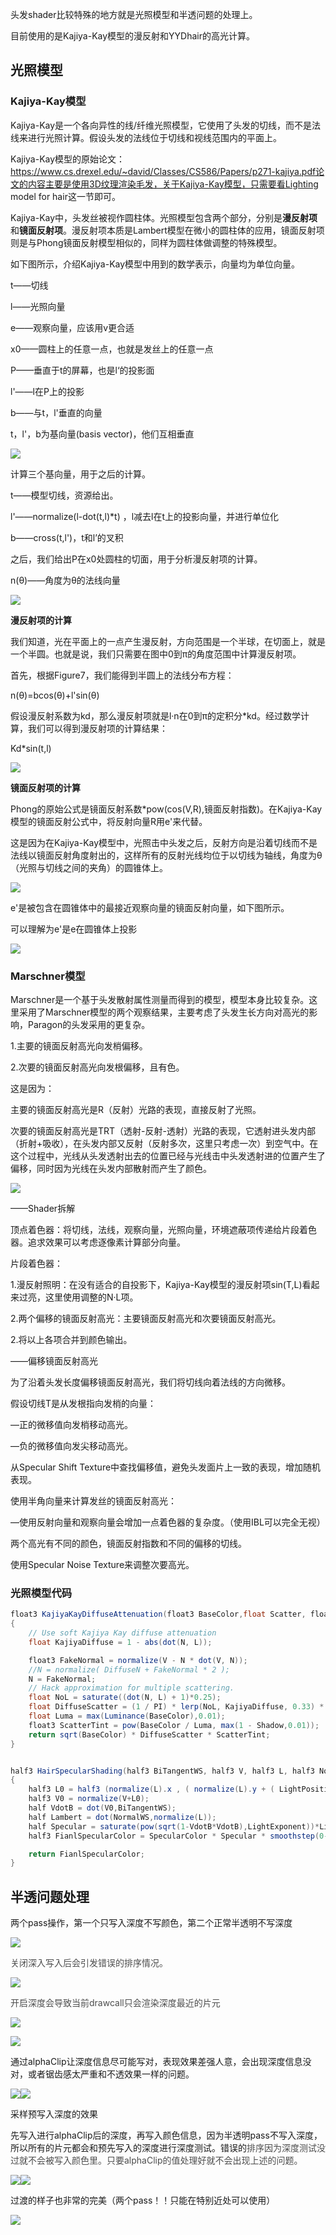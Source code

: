 头发shader比较特殊的地方就是光照模型和半透问题的处理上。

目前使用的是Kajiya-Kay模型的漫反射和YYDhair的高光计算。

## 光照模型
### Kajiya-Kay模型
Kajiya-Kay是一个各向异性的线/纤维光照模型，它使用了头发的切线，而不是法线来进行光照计算。假设头发的法线位于切线和视线范围内的平面上。

Kajiya-Kay模型的原始论文：https://www.cs.drexel.edu/~david/Classes/CS586/Papers/p271-kajiya.pdf论文的内容主要是使用3D纹理渲染毛发，关于Kajiya-Kay模型，只需要看Lighting model for hair这一节即可。

Kajiya-Kay中，头发丝被视作圆柱体。光照模型包含两个部分，分别是**漫反射项**和**镜面反射项**。漫反射项本质是Lambert模型在微小的圆柱体的应用，镜面反射项则是与Phong镜面反射模型相似的，同样为圆柱体做调整的特殊模型。

如下图所示，介绍Kajiya-Kay模型中用到的数学表示，向量均为单位向量。

t——切线

l——光照向量

e——观察向量，应该用v更合适

x0——圆柱上的任意一点，也就是发丝上的任意一点

P——垂直于t的屏幕，也是l‘的投影面

l'——l在P上的投影

b——与t，l'垂直的向量

t，l'，b为基向量(basis vector)，他们互相垂直

![](https://cdn.nlark.com/yuque/0/2024/png/39137189/1724308173189-c5a694d0-9895-42e3-b0a0-7b37bf5f9dbb.png)

计算三个基向量，用于之后的计算。

t——模型切线，资源给出。

l'——normalize(l-dot(t,l)*t) ，l减去l在t上的投影向量，并进行单位化

b——cross(t,l')，t和l’的叉积

之后，我们给出P在x0处圆柱的切面，用于分析漫反射项的计算。

n(θ)——角度为θ的法线向量

![](https://cdn.nlark.com/yuque/0/2024/png/39137189/1724308173370-98bc80aa-9285-4932-8b08-6a266f0cdf15.png)

**漫反射项的计算**

我们知道，光在平面上的一点产生漫反射，方向范围是一个半球，在切面上，就是一个半圆。也就是说，我们只需要在图中0到π的角度范围中计算漫反射项。

首先，根据Figure7，我们能得到半圆上的法线分布方程：

n(θ)=bcos(θ)+l'sin(θ)

假设漫反射系数为kd，那么漫反射项就是l·n在0到π的定积分*kd。经过数学计算，我们可以得到漫反射项的计算结果：

Kd*sin(t,l)

![](https://cdn.nlark.com/yuque/0/2024/png/39137189/1724308173265-74ed601e-c08a-4f2b-be32-9962ff479f72.png)

**镜面反射项的计算**

Phong的原始公式是镜面反射系数*pow(cos(V,R),镜面反射指数)。在Kajiya-Kay模型的镜面反射公式中，将反射向量R用e'来代替。

这是因为在Kajiya-Kay模型中，光照击中头发之后，反射方向是沿着切线而不是法线以镜面反射角度射出的，这样所有的反射光线均位于以切线为轴线，角度为θ（光照与切线之间的夹角）的圆锥体上。

![](https://cdn.nlark.com/yuque/0/2024/png/39137189/1724308174665-2d34a0e0-bbee-4f49-be3a-8c1199b1320b.png)

e'是被包含在圆锥体中的最接近观察向量的镜面反射向量，如下图所示。

可以理解为e'是e在圆锥体上投影

![](https://cdn.nlark.com/yuque/0/2024/png/39137189/1724308173215-a858dcb6-56c3-4aff-9de7-1ae16de269fc.png)

### Marschner模型
Marschner是一个基于头发散射属性测量而得到的模型，模型本身比较复杂。这里采用了Marschner模型的两个观察结果，主要考虑了头发生长方向对高光的影响，Paragon的头发采用的更复杂。

1.主要的镜面反射高光向发梢偏移。

2.次要的镜面反射高光向发根偏移，且有色。

这是因为：

主要的镜面反射高光是R（反射）光路的表现，直接反射了光照。

次要的镜面反射高光是TRT（透射-反射-透射）光路的表现，它透射进头发内部（折射+吸收），在头发内部又反射（反射多次，这里只考虑一次）到空气中。在这个过程中，光线从头发透射出去的位置已经与光线击中头发透射进的位置产生了偏移，同时因为光线在头发内部散射而产生了颜色。

![](https://cdn.nlark.com/yuque/0/2024/jpeg/39137189/1724308548712-6afd85df-a604-46b9-a189-b1e462f80528.jpeg)<font style="color:rgb(0, 0, 0);background-color:rgb(245, 245, 245);"> </font>

<font style="color:rgb(0, 0, 0);background-color:rgb(245, 245, 245);"></font>

——Shader拆解

顶点着色器：将切线，法线，观察向量，光照向量，环境遮蔽项传递给片段着色器。追求效果可以考虑逐像素计算部分向量。

片段着色器：

1.漫反射照明：在没有适合的自投影下，Kajiya-Kay模型的漫反射项sin(T,L)看起来过亮，这里使用调整的N·L项。

2.两个偏移的镜面反射高光：主要镜面反射高光和次要镜面反射高光。

2.将以上各项合并到颜色输出。



——偏移镜面反射高光

为了沿着头发长度偏移镜面反射高光，我们将切线向着法线的方向微移。

假设切线T是从发根指向发梢的向量：

—正的微移值向发梢移动高光。

—负的微移值向发尖移动高光。

从Specular Shift Texture中查找偏移值，避免头发面片上一致的表现，增加随机表现。

使用半角向量来计算发丝的镜面反射高光：

—使用反射向量和观察向量会增加一点着色器的复杂度。（使用IBL可以完全无视）

两个高光有不同的颜色，镜面反射指数和不同的偏移的切线。

使用Specular Noise Texture来调整次要高光。



<font style="color:rgb(0, 0, 0);background-color:rgb(245, 245, 245);"></font>

### 光照模型代码
```csharp
float3 KajiyaKayDiffuseAttenuation(float3 BaseColor,float Scatter, float3 L, float3 V, half3 N, float Shadow)
{
	// Use soft Kajiya Kay diffuse attenuation
	float KajiyaDiffuse = 1 - abs(dot(N, L));

	float3 FakeNormal = normalize(V - N * dot(V, N));
	//N = normalize( DiffuseN + FakeNormal * 2 );
	N = FakeNormal;
	// Hack approximation for multiple scattering.
	float NoL = saturate((dot(N, L) + 1)*0.25);
	float DiffuseScatter = (1 / PI) * lerp(NoL, KajiyaDiffuse, 0.33) * Scatter;
	float Luma = max(Luminance(BaseColor),0.01);
	float3 ScatterTint = pow(BaseColor / Luma, max(1 - Shadow,0.01));
	return sqrt(BaseColor) * DiffuseScatter * ScatterTint;
}


half3 HairSpecularShading(half3 BiTangentWS, half3 V, half3 L, half3 NormalWS,half3 SpecularColor, half LightStrength, half LightExponent, half LightPosition, half lightAttenuation)
{
    half3 L0 = half3 (normalize(L).x , ( normalize(L).y + ( LightPosition) ) , normalize(L).z);
    half3 V0 = normalize(V+L0);
    half VdotB = dot(V0,BiTangentWS);
    half Lambert = dot(NormalWS,normalize(L));
    half Specular = saturate(pow(sqrt(1-VdotB*VdotB),LightExponent))*LightStrength;
    half3 FianlSpecularColor = SpecularColor * Specular * smoothstep(0-1,1,VdotB)*saturate(Lambert*Lambert*Lambert)*lightAttenuation;

	return FianlSpecularColor; 
}
```





## 半透问题处理
两个pass操作，第一个只写入深度不写颜色，第二个正常半透明不写深度

![](https://cdn.nlark.com/yuque/0/2024/png/39137189/1724402320455-52aa492a-64cd-4ecc-ab52-0b85fabff97c.png)

<font style="color:rgb(77, 77, 77);">关闭深入写入后会引发错误的排序情况。</font>

![](https://cdn.nlark.com/yuque/0/2024/png/39137189/1724318595037-3338a74a-a99a-4620-900a-098b1ddd9408.png)

<font style="color:rgb(77, 77, 77);">开启深度会导致当前drawcall只会渲染深度最近的片元</font>

![](https://cdn.nlark.com/yuque/0/2024/png/39137189/1724320360017-43649125-40a9-490f-bcc6-5934b410a0e4.png)



![](https://cdn.nlark.com/yuque/0/2024/png/39137189/1724320021176-9df00557-a0b5-44bd-aacf-a033bd8dd5a6.png)

通过alphaClip让深度信息尽可能写对，表现效果差强人意，会出现深度信息没对，或者锯齿感太严重和不透效果一样的问题。

![](https://cdn.nlark.com/yuque/0/2024/png/39137189/1724320591322-cdf0b513-09bf-4497-abdf-3078a7388c07.png)![](https://cdn.nlark.com/yuque/0/2024/png/39137189/1724320601663-4cc0d783-9212-4177-96fd-64d6400bbfc3.png)

采样预写入深度的效果

先写入进行alphaClip后的深度，再写入颜色信息，因为半透明pass不写入深度，所以所有的片元都会和预先写入的深度进行深度测试。错误的<font style="color:rgb(77, 77, 77);">排序因为深度测试没过就不会被写入颜色里。只要alphaClip的值处理好就不会出现上述的问题。</font>

![](https://cdn.nlark.com/yuque/0/2024/png/39137189/1724320937119-a33fea65-2db2-4633-8afd-d4e7f6fac6e0.png)![](https://cdn.nlark.com/yuque/0/2024/png/39137189/1724320951810-626293ba-a73b-4e9f-a288-185f8c500b95.png)

过渡的样子也非常的完美（两个pass！！只能在特别近处可以使用）

![](https://cdn.nlark.com/yuque/0/2024/png/39137189/1724321388919-d02f5d80-6831-4144-82ed-5e27724db7da.png)



